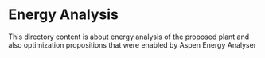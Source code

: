 # Energy Analysis 

This directory content is about energy analysis of the proposed plant and also optimization propositions that were enabled by Aspen Energy Analyser

